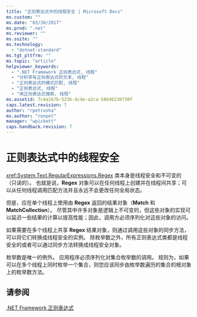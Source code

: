 ```yaml
---
title: "正则表达式中的线程安全 | Microsoft Docs"
ms.custom: ""
ms.date: "03/30/2017"
ms.prod: ".net"
ms.reviewer: ""
ms.suite: ""
ms.technology: 
  - "dotnet-standard"
ms.tgt_pltfrm: ""
ms.topic: "article"
helpviewer_keywords: 
  - ".NET Framework 正则表达式, 线程"
  - "分析带有正则表达式的文本, 线程"
  - "正则表达式的模式匹配, 线程"
  - "正则表达式, 线程"
  - "用正则表达式搜索, 线程"
ms.assetid: 7c4a167b-5236-4cde-a2ca-58646230730f
caps.latest.revision: 7
author: "rpetrusha"
ms.author: "ronpet"
manager: "wpickett"
caps.handback.revision: 7
---
```

# 正则表达式中的线程安全
<xref:System.Text.RegularExpressions.Regex> 类本身是线程安全和不可变的（只读的）。  也就是说，**Regex** 对象可以在任何线程上创建并在线程间共享；可以从任何线程调用匹配方法并且永远不会更改任何全局状态。  
  
 但是，应在单个线程上使用由 **Regex** 返回的结果对象（**Match** 和 **MatchCollection**）。  尽管其中许多对象是逻辑上不可变的，但这些对象的实现可以延迟一些结果的计算以提高性能；因此，调用方必须序列化对这些对象的访问。  
  
 如果需要在多个线程上共享 **Regex** 结果对象，则通过调用这些对象的同步方法，可以将它们转换成线程安全的实例。  除枚举数之外，所有正则表达式类都是线程安全的或者可以通过同步方法转换成线程安全对象。  
  
 枚举数是唯一的例外。  应用程序必须序列化对集合枚举数的调用。  规则为，如果可以在多个线程上同时枚举一个集合，则您应该同步由枚举数遍历的集合的根对象上的枚举数方法。  
  
## 请参阅  
 [.NET Framework 正则表达式](../../../docs/standard/base-types/regular-expressions.md)